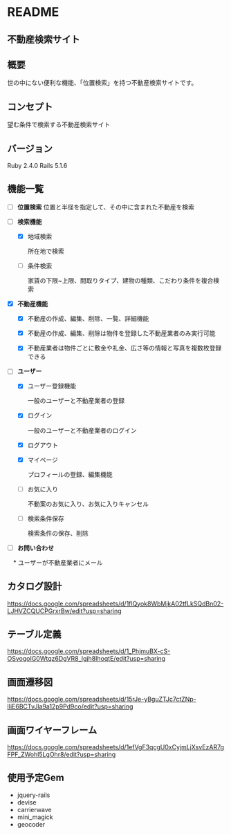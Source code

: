 # README
## 不動産検索サイト
## 概要
世の中にない便利な機能、「位置検索」を持つ不動産検索サイトです。
## コンセプト
望む条件で検索する不動産検索サイト
## バージョン
Ruby 2.4.0 Rails 5.1.6
## 機能一覧

* [ ] **位置検索**
    位置と半径を指定して、その中に含まれた不動産を検索

* [ ] **検索機能**

  * [x] 地域検索 <br>

    所在地で検索

  * [ ] 条件検索
  
    家賃の下限~上限、間取りタイプ、建物の種類、こだわり条件を複合検索
  
* [x] **不動産機能**

  * [x] 不動産の作成、編集、削除、一覧、詳細機能
  
  * [x] 不動産の作成、編集、削除は物件を登録した不動産業者のみ実行可能
  * [x] 不動産業者は物件ごとに敷金や礼金、広さ等の情報と写真を複数枚登録できる
  
* [ ] **ユーザー**

  * [x] ユーザー登録機能
  
    一般のユーザーと不動産業者の登録

  * [x] ログイン
  
    一般のユーザーと不動産業者のログイン

  * [x] ログアウト
  
  * [x] マイページ
  
    プロフィールの登録、編集機能

  * [ ] お気に入り
  
    不動案のお気に入り、お気に入りキャンセル

  * [ ] 検索条件保存
  
    検索条件の保存、削除
  
* [ ] **お問い合わせ** 

　* ユーザーが不動産業者にメール

## カタログ設計
https://docs.google.com/spreadsheets/d/1flQyok8WbMjkA02tfLkSQdBn02-LJHVZCQUCPGrxrBw/edit?usp=sharing
## テーブル定義 
https://docs.google.com/spreadsheets/d/1_PhjmuBX-cS-OSvogoIG0Wtqz6DgVR8_lgjh8IhoqtE/edit?usp=sharing
## 画面遷移図
https://docs.google.com/spreadsheets/d/15rJe-yBguZTJc7ctZNp-lIiE6BCTvJla9a12p9Pd9co/edit?usp=sharing
## 画面ワイヤーフレーム
https://docs.google.com/spreadsheets/d/1efVgF3qcgU0xCyjmLjXsvEzAR7gFPF_ZWohl5LgOhr8/edit?usp=sharing
## 使用予定Gem

* jquery-rails
* devise
* carrierwave
* mini_magick
* geocoder